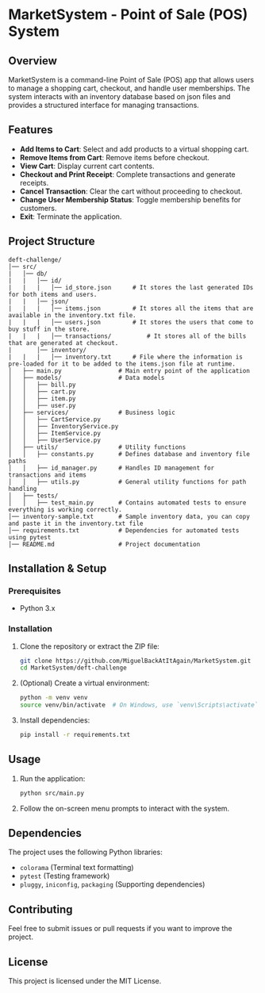 # MarketSystem - Point of Sale (POS) System

## Overview
MarketSystem is a command-line Point of Sale (POS) app that allows users to manage a shopping cart, checkout, and handle user memberships. The system interacts with an inventory database based on json files and provides a structured interface for managing transactions.

## Features
- **Add Items to Cart**: Select and add products to a virtual shopping cart.
- **Remove Items from Cart**: Remove items before checkout.
- **View Cart**: Display current cart contents.
- **Checkout and Print Receipt**: Complete transactions and generate receipts.
- **Cancel Transaction**: Clear the cart without proceeding to checkout.
- **Change User Membership Status**: Toggle membership benefits for customers.
- **Exit**: Terminate the application.

## Project Structure
```
deft-challenge/
│── src/
|   │── db/
|   |   │── id/
|   |   |   │── id_store.json      # It stores the last generated IDs for both items and users.
|   |   │── json/
|   |   |   │── items.json         # It stores all the items that are available in the inventory.txt file.
|   |   |   │── users.json         # It stores the users that come to buy stuff in the store.
|   |   |   │── transactions/          # It stores all of the bills that are generated at checkout.
|       │── inventory/
|   |   |   │── inventory.txt      # File where the information is pre-loaded for it to be added to the items.json file at runtime.  
│   ├── main.py                # Main entry point of the application
│   ├── models/                # Data models
│   │   ├── bill.py
│   │   ├── cart.py
│   │   ├── item.py
│   │   ├── user.py
│   ├── services/              # Business logic
│   │   ├── CartService.py
│   │   ├── InventoryService.py
│   │   ├── ItemService.py
│   │   ├── UserService.py
│   ├── utils/                 # Utility functions
│   │   ├── constants.py       # Defines database and inventory file paths
│   │   ├── id_manager.py      # Handles ID management for transactions and items
│   │   ├── utils.py           # General utility functions for path handling
│   ├── tests/
│   │   ├── test_main.py       # Contains automated tests to ensure everything is working correctly.
│── inventory-sample.txt       # Sample inventory data, you can copy and paste it in the inventory.txt file
│── requirements.txt           # Dependencies for automated tests using pytest
│── README.md                  # Project documentation
```

## Installation & Setup
### Prerequisites
- Python 3.x

### Installation
1. Clone the repository or extract the ZIP file:
   ```bash
   git clone https://github.com/MiguelBackAtItAgain/MarketSystem.git
   cd MarketSystem/deft-challenge
   ```
2. (Optional) Create a virtual environment:
   ```bash
   python -m venv venv
   source venv/bin/activate  # On Windows, use `venv\Scripts\activate`
   ```
3. Install dependencies:
   ```bash
   pip install -r requirements.txt
   ```

## Usage
1. Run the application:
   ```bash
   python src/main.py
   ```
2. Follow the on-screen menu prompts to interact with the system.

## Dependencies
The project uses the following Python libraries:
- `colorama` (Terminal text formatting)
- `pytest` (Testing framework)
- `pluggy`, `iniconfig`, `packaging` (Supporting dependencies)

## Contributing
Feel free to submit issues or pull requests if you want to improve the project.

## License
This project is licensed under the MIT License.
